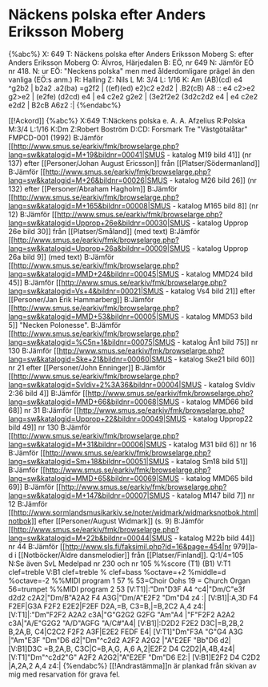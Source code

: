 # Näckens polska efter Anders Eriksson Moberg

{%abc%}
X: 649
T: Näckens polska efter Anders Eriksson Moberg
S: efter Anders Eriksson Moberg
O: Älvros, Härjedalen
B: EÖ, nr 649
N: Jämför EÖ nr 418.
N: ur EÖ: "Neckens polska" men med ålderdomligare prägel än den vanliga (EÖ:s anm.)
R: Halling
Z: Nils L
M: 3/4
L: 1/16
K: Am
(AB)(cd) e4 ^g2b2 | b2a2 .a2(ba) =g2f2 | ((ef)(ed) e2)c2 e2d2 | .B2(cB) A8 ::
e4 c2>e2 g2>e2 | (e2fe) (d2cd) e4 | e4 c2e2 g2e2 | (3e2f2e2 (3d2c2d2 e4 |
e4 c2e2 e2d2 | B2cB A6z2 :|
{%endabc%}

[[!Ackord]]
{%abc%}
X:649
T:Näckens polska e. A. A. Afzelius
R:Polska
M:3/4
L:1/16
K:Dm
Z:Robert Boström
D:CD: Forsmark Tre "Västgötalåtar" FMPCD-001 (1992)
B:Jämför [[http://www.smus.se/earkiv/fmk/browselarge.php?lang=sw&katalogid=M+19&bildnr=00041|SMUS - katalog M19 bild 41]] (nr 137) efter [[Personer/Johan August Ericsson]] från [[Platser/Södermanland]]
B:Jämför [[http://www.smus.se/earkiv/fmk/browselarge.php?lang=sw&katalogid=M+26&bildnr=00026|SMUS - katalog M26 bild 26]] (nr 132) efter [[Personer/Abraham Hagholm]]
B:Jämför [[http://www.smus.se/earkiv/fmk/browselarge.php?lang=sw&katalogid=M+165&bildnr=00008|SMUS - katalog M165 bild 8]] (nr 12)
B:Jämför [[http://www.smus.se/earkiv/fmk/browselarge.php?lang=sw&katalogid=Upprop+26e&bildnr=00030|SMUS - katalog Upprop 26e bild 30]] från [[Platser/Småland]] (med text)
B:Jämför [[http://www.smus.se/earkiv/fmk/browselarge.php?lang=sw&katalogid=Upprop+26a&bildnr=00009|SMUS - katalog Upprop 26a bild 9]] (med text)
B:Jämför [[http://www.smus.se/earkiv/fmk/browselarge.php?lang=sw&katalogid=MMD+24&bildnr=00045|SMUS - katalog MMD24 bild 45]]
B:Jämför [[http://www.smus.se/earkiv/fmk/browselarge.php?lang=sw&katalogid=Vs+4&bildnr=00021|SMUS - katalog Vs4 bild 21]] efter [[Personer/Jan Erik Hammarberg]]
B:Jämför [[http://www.smus.se/earkiv/fmk/browselarge.php?lang=sw&katalogid=MMD+53&bildnr=00005|SMUS - katalog MMD53 bild 5]] "Necken Polonesse".
B:Jämför [[http://www.smus.se/earkiv/fmk/browselarge.php?lang=sw&katalogid=%C5n+1&bildnr=00075|SMUS - katalog Ån1 bild 75]] nr 130
B:Jämför [[http://www.smus.se/earkiv/fmk/browselarge.php?lang=sw&katalogid=Ske+21&bildnr=00060|SMUS - katalog Ske21 bild 60]] nr 21 efter [[Personer/John Enninger]]
B:Jämför [[http://www.smus.se/earkiv/fmk/browselarge.php?lang=sw&katalogid=Svldiv+2%3A36&bildnr=00004|SMUS - katalog Svldiv 2:36 bild 4]]
B:Jämför [[http://www.smus.se/earkiv/fmk/browselarge.php?lang=sw&katalogid=MMD+66&bildnr=00068|SMUS - katalog MMD66 bild 68]] nr 31
B:Jämför [[http://www.smus.se/earkiv/fmk/browselarge.php?lang=sw&katalogid=Upprop+22&bildnr=00049|SMUS - katalog Upprop22 bild 49]] nr 130
B:Jämför [[http://www.smus.se/earkiv/fmk/browselarge.php?lang=sw&katalogid=M+31&bildnr=00006|SMUS - katalog M31 bild 6]] nr 16
B:Jämför [[http://www.smus.se/earkiv/fmk/browselarge.php?lang=sw&katalogid=Sm+18&bildnr=00051|SMUS - katalog Sm18 bild 51]]
B:Jämför [[http://www.smus.se/earkiv/fmk/browselarge.php?lang=sw&katalogid=MMD+65&bildnr=00069|SMUS - katalog MMD65 bild 69]]
B:Jämför [[http://www.smus.se/earkiv/fmk/browselarge.php?lang=sw&katalogid=M+147&bildnr=00007|SMUS - katalog M147 bild 7]] nr 12
B:Jämför [[http://www.sormlandsmusikarkiv.se/noter/widmark/widmarksnotbok.html|notbok]] efter [[Personer/August Widmark]] (s. 9)
B:Jämför [[http://www.smus.se/earkiv/fmk/browselarge.php?lang=sw&katalogid=M+22b&bildnr=00044|SMUS - katalog M22b bild 44]] nr 44
B:Jämför [[http://www.sls.fi/faksimil.php?id=16&page=454|nr 979]]a-d i [[Notböcker/Äldre dansmelodier]] från [[Platser/Finland]].
Q:1/4=105
N:Se även SvL Medelpad nr 230 och nr 105
%%score (T1) (B1)
V:T1  clef=treble
V:B1 clef=treble % clef=bass   %octave=+2 %middle=d %octave=-2
%%MIDI program 1 57 %   53=Choir Oohs  19 = Church Organ 56=trumpet
%%MIDI program 2 53
[V:T1]|:"Dm"D3F A4 ^c4|"Dm/C"e3f d2d2 c2A2|"Dm/B"A2A2 F4 A3G|"Dm/A"E2F2 "Dm"D4 z4 :|
[V:B1]|:A,3D F4 F2EF|G3A F2F2 E2E2|F2EF D2A,=B, C3=B,|=B,2C2 A,4 z4:|
[V:T1]|:"Dm"F2F2 A2A2 c3A|"G"G2G2 G2FG "Am"A4 |"F"F2F2 A2A2 c3A|"A/E"G2G2 "A/D"AGFG "A/C#"A4|
[V:B1]|:D2D2 F2E2 D3C|=B,2B,2 B,2A,B, C4|C2C2 F2F2 A3F|E2E2 FEDF E4|
[V:T1]"Dm"F3A "G"G4 A3G |"Am"E3F "Dm"D6 d2|"Dm"^c2d2 A2F2 A2G2 |"A"E2EF "Bb"D6 d2|
[V:B1]D3C =B,2A,B, C3C|C=B,A,G, A,6 A,2|E2F2 D4 C2D2|A,4B,4z4|
[V:T1]"Dm"^c2d2"G" A2F2 A2G2|"A"E2EF "Dm"D6 E2:|
[V:B1]E2F2 D4 C2D2 |A,2A,2 A,4 z4:|
{%endabc%}
[[!Andrastämma]]n är plankad från skivan av mig med resarvation för grava fel.
